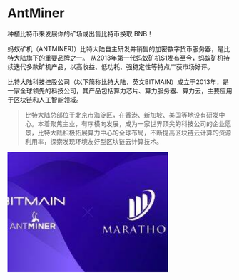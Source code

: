 # AntMiner

<p>种植比特币来发展你的矿场或出售比特币换取 BNB！</p>

蚂蚁矿机（ANTMINER)）比特大陆自主研发并销售的加密数字货币服务器，是比特大陆旗下的重要品牌之一。 从2013年第一代蚂蚁矿机S1发布至今，蚂蚁矿机持续迭代多款矿机产品，以高收益、低功耗、强稳定性等特点广获市场好评。

比特大陆科技控股公司（以下简称比特大陆，英文BITMAIN）成立于2013年，是一家全球领先的科技公司，其产品包括算力芯片、算力服务器、算力云，主要应用于区块链和人工智能领域。

> 比特大陆总部位于北京市海淀区，在香港、新加坡、美国等地设有研发中心。本着聚焦主业，有序横向发展，成为一家世界顶尖的科技公司的企业愿景，比特大陆积极拓展算力中心的全球布局，不断提高区块链云计算的资源利用率，探索发现环境友好型区块链云计算技术。



<img src="sadfrog.jpeg" style="zoom:150%;" />

